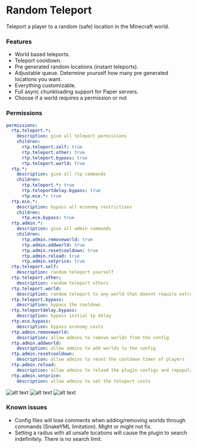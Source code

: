 # Random Teleport
Teleport a player to a random (safe) location in the Minecraft world.

### Features
- World based teleports.
- Teleport cooldown.
- Pre generated random locations (instant teleports).
- Adjustable queue. Determine yourself how many pre generated locations you want.
- Everything customizable.
- Full async chunkloading support for Paper servers.
- Choose if a world requires a permission or not


### Permissions

```yml
permissions:
  rtp.teleport.*:
    description: give all teleport permissions
    children:
      rtp.teleport.self: true
      rtp.teleport.other: true
      rtp.teleport.bypass: true
      rtp.teleport.world: true
  rtp.*:
    description: give all rtp commands
    children:
      rtp.teleport.*: true
      rtp.teleportdelay.bypass: true
      rtp.eco.*: true
  rtp.eco.*:
    description: bypass all economy restrictions
    children:
      rtp.eco.bypass: true
  rtp.admin.*:
    description: give all admin commands
    children:
      rtp.admin.removeworld: true
      rtp.admin.addworld: true
      rtp.admin.resetcooldown: true
      rtp.admin.reload: true
      rtp.admin.setprice: true
  rtp.teleport.self:
    description: random teleport yourself
  rtp.teleport.other:
    description: random teleport others
  rtp.teleport.world:
    description: random teleport to any world that doesnt require extra permissions
  rtp.teleport.bypass:
    description: bypass the cooldown
  rtp.teleportdelay.bypass:
    description: bypass initial tp delay
  rtp.eco.bypass:
    description: bypass economy costs
  rtp.admin.removeworld:
    description: allow admins to remove worlds from the config
  rtp.admin.addworld:
    description: allow admins to add worlds to the config
  rtp.admin.resetcooldown:
    description: allow admins to reset the cooldown timer of players
  rtp.admin.reload:
    description: allow admins to reload the plugin configs and repopulate queues
  rtp.admin.setprice:
    description: allow admins to set the teleport costs
```
![alt text](https://i.imgur.com/78pXgKp.png "commands")
![alt text](https://i.imgur.com/dhdUE8i.png "rtp")
![alt text](https://i.imgur.com/9JCz30l.png "async world ")
### Known issues
- Config files will lose comments when adding/removing worlds through commands (SnakeYML limitation). Might or might not fix.
- Setting a radius with all unsafe locations will cause the plugin to search indefinitely. There is no search limit.
